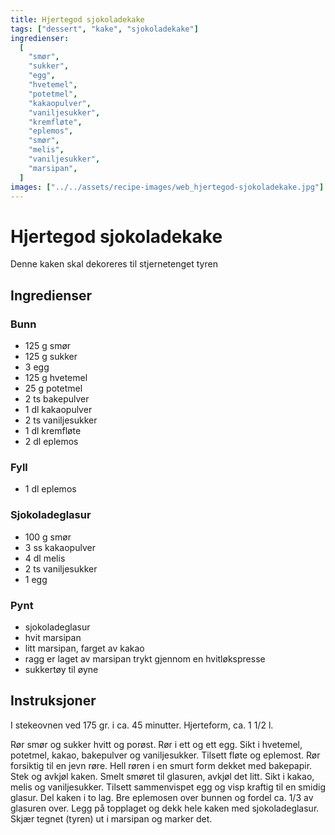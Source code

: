 ```yaml
---
title: Hjertegod sjokoladekake
tags: ["dessert", "kake", "sjokoladekake"]
ingredienser:
  [
    "smør",
    "sukker",
    "egg",
    "hvetemel",
    "potetmel",
    "kakaopulver",
    "vaniljesukker",
    "kremfløte",
    "eplemos",
    "smør",
    "melis",
    "vaniljesukker",
    "marsipan",
  ]
images: ["../../assets/recipe-images/web_hjertegod-sjokoladekake.jpg"]
---
```


# Hjertegod sjokoladekake

Denne kaken skal dekoreres til stjernetenget tyren

## Ingredienser

### Bunn

- 125 g smør
- 125 g sukker
- 3 egg
- 125 g hvetemel
- 25 g potetmel
- 2 ts bakepulver
- 1 dl kakaopulver
- 2 ts vaniljesukker
- 1 dl kremfløte
- 2 dl eplemos

### Fyll

- 1 dl eplemos

### Sjokoladeglasur

- 100 g smør
- 3 ss kakaopulver
- 4 dl melis
- 2 ts vaniljesukker
- 1 egg

### Pynt

- sjokoladeglasur
- hvit marsipan
- litt marsipan, farget av kakao
- ragg er laget av marsipan trykt gjennom en hvitløkspresse
- sukkertøy til øyne

## Instruksjoner

I stekeovnen ved 175 gr. i ca. 45 minutter. Hjerteform, ca. 1 1/2 l.

Rør smør og sukker hvitt og porøst. Rør i ett og ett egg. Sikt i hvetemel, potetmel, kakao, bakepulver og vaniljesukker. Tilsett fløte og eplemost. Rør forsiktig til en jevn røre. Hell røren i en smurt form dekket med bakepapir. Stek og avkjøl kaken. Smelt smøret til glasuren, avkjøl det litt. Sikt i kakao, melis og vaniljesukker. Tilsett sammenvispet egg og visp kraftig til en smidig glasur. Del kaken i to lag. Bre eplemosen over bunnen og fordel ca. 1/3 av glasuren over. Legg på topplaget og dekk hele kaken med sjokoladeglasur. Skjær tegnet (tyren) ut i marsipan og marker det.
